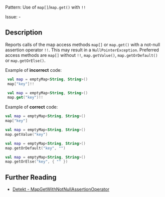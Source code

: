 Pattern: Use of `map[]`/`map.get()` with `!!`

Issue: -

## Description

Reports calls of the map access methods `map[]` or `map.get()` with a not-null assertion operator `!!`. This may result in a `NullPointerException`. Preferred access methods are `map[]` without `!!`, `map.getValue()`, `map.getOrDefault()` or `map.getOrElse()`.

Example of **incorrect** code:

```kotlin val map = emptyMap<String, String>() map["key"]!!
 val map = emptyMap<String, String>() map.get("key")!!```

Example of **correct** code:

```kotlinval map = emptyMap<String, String>()map["key"]
val map = emptyMap<String, String>()map.getValue("key")
val map = emptyMap<String, String>()map.getOrDefault("key", "")
val map = emptyMap<String, String>()map.getOrElse("key", { "" })```

## Further Reading

* [Detekt - MapGetWithNotNullAssertionOperator](https://detekt.github.io/detekt/potential-bugs.html#mapgetwithnotnullassertionoperator)